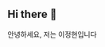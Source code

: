 ## Hi there 👋
안녕하세요, 저는 이정현입니다
<!--
**blade-git/blade-git** is a ✨ _special_ ✨ repository because its `README.md` (this file) appears on your GitHub profile.

Here are some ideas to get you started:

🎓 한양대학교 경영컨설팅학과 석사  
🎓 경성대학교 산업경영공학과 학사  

💼 데이터 기반 경영컨설턴트  
🔍 관심 분야: AI 컨설팅 · 스마트공장 DX · 이상탐지  

---

## 🧑‍💻 소개  
- 산업공학과 경영학을 기반으로 **데이터 분석과 컨설팅 경험**을 융합  
- **품질·생산혁신, 스마트공장, 경영전략** 컨설팅 프로젝트 참여 경험 보유  
- 데이터 분석을 활용하여 **실무 의사결정과 전략 수립**에 기여  
- 장기적으로 **AI 컨설턴트 및 스마트공장 솔루션 전문가**로 성장 목표  

---

## 🚀 보유 역량  
- **데이터 분석**: Python, R, SQL  
- **시각화 및 보고**: Power BI, Tableau, Excel  
- **컨설팅 분야**: 생산/품질 혁신, ISO 9001 기반 품질경영, ESG·탄소경영, DX/스마트공장 전략  
- 🔭 I’m currently working on ...
- 🌱 I’m currently learning ...
- 👯 I’m looking to collaborate on ...
- 🤔 I’m looking for help with ...
- 💬 Ask me about ...
- 📫 How to reach me: ...
- 😄 Pronouns: ...
- ⚡ Fun fact: ...
-->
